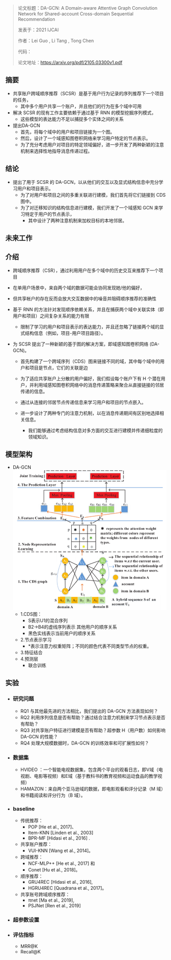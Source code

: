 > 论文标题：DA-GCN: A Domain-aware Attentive Graph Convolution Network 
> 								  for Shared-account Cross-domain Sequential Recommendation
>
> 发表于：2021 IJCAI
>
> 作者：Lei Guo , Li Tang , Tong Chen
>
> 代码：
>
> 论文地址：https://arxiv.org/pdf/2105.03300v1.pdf

## 摘要

- 共享账户跨域顺序推荐（SCSR）是基于用户行为记录的序列推荐下一个项目的任务，
  - 其中多个用户共享一个账户，并且他们的行为在多个域中可用
- 解决 SCSR 的现有工作主要依赖于通过基于 RNN 的模型挖掘序列模式，
  - 这些模型的表达能力不足以捕捉多个实体之间的关系
- 提出DA-GCN
  - 首先，将每个域中的用户和项目链接为一个图。
  - 然后，设计了一个域感知图卷积网络来学习用户特定的节点表示。
  - 为了充分考虑用户对项目的特定领域偏好，进一步开发了两种新颖的注意机制来选择性地指导消息传递过程。

## 结论

- 提出了用于 SCSR 的  DA-GCN，以从他们的交互以及显式结构信息中充分学习用户和项目表示。
  - 为了对用户和项目之间的多重关联进行建模，我们首先将它们链接到 CDS  图中。
  - 为了对迁移知识的结构信息进行建模，我们开发了一个域感知 GCN 来学习特定于用户的节点表示，
    - 其中设计了两种注意机制来加权目标的本地邻居。

## 未来工作

## 介绍

- 跨域顺序推荐（CSR），通过利用用户在多个域中的历史交互来推荐下一个项目

- 在单用户场景中，来自两个域的数据可能会协同发现她/他的偏好，

- 但共享帐户的存在反而会放大交互数据中的噪音并阻碍顺序推荐的准确性

- 基于 RNN 的方法针对发现顺序依赖关系，并且在捕获两个域中关联实体（即用户和项目）之间复杂关系的能力有限

  - 限制了学习的用户和项目表示的表达能力，并且还忽略了链接两个域的显式结构信息（例如，项目-用户项目路径）。

- 为 SCSR 提出了一种新颖的基于图的解决方案，即域感知图卷积网络 (DA-GCN)。

  - 首先构建了一个跨域序列（CDS）图来链接不同的域，其中每个域中的用户和项目是节点，它们的关联是边

  - 为了适应共享账户上分散的用户偏好，我们假设每个账户下有 H 个潜在用户，并利用域感知图卷积网络中的消息传递策略来聚合从直接链接的邻居传递的信息。

  - 通过从连接的邻居节点传递信息来学习用户和项目的节点嵌入。

  - 进一步设计了两种专门的注意力机制，以在消息传递期间有区别地选择相关信息。

    - 我们能够通过考虑结构信息对多方面的交互进行建模并传递细粒度的领域知识。

    

## 模型架构

- DA-GCN
  ![1](img/1.png)
  - 1.CDS图：
    - S表示U1的混合序列
    - B2->B4的虚线序列表示 其他用户的顺序关系
    - 黑色实线表示当前用户的顺序关系
  - 2.节点表示学习
    - *表示注意力权重矩阵；不同的颜色代表不同类型节点的权重。
  - 3.特征结合
  - 4.预测层
    - 联合训练

## 实验

- ### 研究问题

  - RQ1 与其他最先进的方法相比，我们提出的 DA-GCN 方法表现如何？ 
  - RQ2 利用序列信息是否有帮助？通过结合注意力机制来学习节点表示是否有帮助？ 
  - RQ3 对共享账户特征进行建模是否有帮助？超参数 H（用户数）如何影响 DA-GCN 的性能？ 
  - RQ4 处理大规模数据时，DA-GCN 的训练效率和可扩展性如何？

- ### 数据集

  - HVIDEO ：一个智能电视数据集，包含两个平台的观看日志，即V域（电视剧、电影等视频）和E域（基于教科书的教育视频和运动食品的教学视频）
  - HAMAZON：来自两个亚马逊域的数据，即电影观看和评分记录（M 域）和书籍阅读和评分行为（B 域）。

- ### baseline

  - 传统推荐：
    - POP [He et al., 2017]、
    - Item-KNN [Linden et al., 2003] 
    - BPR-MF [Hidasi et  al., 2016] . 
  - 共享账户推荐：
    - VUI-KNN [Wang et al., 2014]。 
  - 跨域推荐：
    - NCF-MLP++ [He et  al., 2017] 和 
    - Conet [Hu et al., 2018]。 
  - 顺序推荐：
    - GRU4REC [Hidasi et al., 2016],  
    - HGRU4REC [Quadrana et al., 2017]。
  - 共享账号跨域顺序推荐：
    - πnet [Ma et al., 2019],  
    - PSJNet [Ren et al., 2019]

- ### 超参数设置

- ### 评估指标

  - MRR@K
  - Recall@K